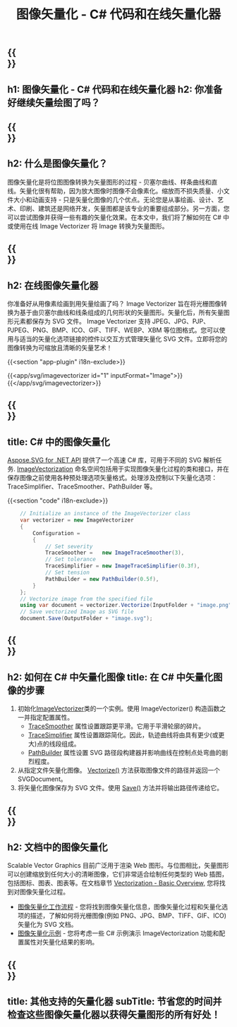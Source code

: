 ﻿---
translation: true
template: /templates/_template-image-vectorization.md
title: 图像矢量化 - C# 代码和在线矢量化器
description: 在线或在 C# 中矢量化图像！图像矢量化为您提供矢量图形的所有优点。免费试用在线图像矢量化器！
url: /net/image-vectorization/
family: svg
platformtag: net
feature: vectorization
informat: Image
outformat: SVG
---

{{<section banner>}}
---
h1: 图像矢量化 - C# 代码和在线矢量化器
h2: 你准备好继续矢量绘图了吗？
---

{{<section overview>}}
---
h2: 什么是图像矢量化？
---

图像矢量化是将位图图像转换为矢量图形的过程 - 贝塞尔曲线、样条曲线和直线。矢量化很有帮助，因为放大图像时图像不会像素化。缩放而不损失质量、小文件大小和动画支持 - 只是矢量化图像的几个优点。无论您是从事绘画、设计、艺术、印刷、建筑还是网络开发，矢量图都是该专业的重要组成部分。另一方面，您可以尝试图像并获得一些有趣的矢量化效果。在本文中，我们将了解如何在 C# 中或使用在线 Image Vectorizer 将 Image 转换为矢量图形。


{{<section plugin-text>}}
---
h2: 在线图像矢量化器
---

你准备好从用像素绘画到用矢量绘画了吗？ Image Vectorizer 旨在将光栅图像转换为基于由贝塞尔曲线和线条组成的几何形状的矢量图形。矢量化后，所有矢量图形元素都保存为 SVG 文件。 Image Vectorizer 支持 JPEG、JPG、PJP、PJPEG、PNG、BMP、ICO、GIF、TIFF、WEBP、XBM 等位图格式。您可以使用与适当的矢量化选项链接的控件以交互方式管理矢量化 SVG 文件。立即将您的图像转换为可缩放且清晰的矢量艺术！

{{<section "app-plugin" i18n-exclude>}}

{{<app/svg/imagevectorizer id="1" inputFormat="Image">}}{{</app/svg/imagevectorizer>}} 

{{<section code-text>}}
---
title: C# 中的图像矢量化
---

 [Aspose.SVG for .NET API](https://products.aspose.com/svg/{{lang.url-fragment}}net/) 提供了一个高速 C# 库，可用于不同的 SVG 解析任务. [ImageVectorization](https://reference.aspose.com/svg/net/aspose.svg.imagevectorization/) 命名空间包括用于实现图像矢量化过程的类和接口，并在保存图像之前使用各种预处理选项矢量格式。处理涉及控制以下矢量化选项：TraceSimplifier、TraceSmoother、PathBuilder 等。

{{<section "code" i18n-exclude>}}

```cs       
	// Initialize an instance of the ImageVectorizer class
    var vectorizer = new ImageVectorizer
    {
        Configuration = 
		{
			// Set severity
			TraceSmoother =   new ImageTraceSmoother(3),
			// Set tolerance
			TraceSimplifier = new ImageTraceSimplifier(0.3f),
			// Set tension
        	PathBuilder = new PathBuilder(0.5f),
		}
    };
    // Vectorize image from the specified file
	using var document = vectorizer.Vectorize(InputFolder + "image.png");
    // Save vectorized Image as SVG file 
	document.Save(OutputFolder + "image.svg");
```

{{<section steps>}}
---
h2: 如何在 C# 中矢量化图像
title: 在 C# 中矢量化图像的步骤
---

1. 初始化[ImageVectorizer](https://reference.aspose.com/svg/net/aspose.svg.imagevectorization/imagevectorizer/)类的一个实例。使用 ImageVectorizer() 构造函数之一并指定配置属性。
    - [TraceSmoother](https://reference.aspose.com/svg/net/aspose.svg.imagevectorization/imagevectorizerconfiguration/tracesmoother/) 属性设置跟踪更平滑。它用于平滑轮廓的碎片。
    - [TraceSimplifier](https://reference.aspose.com/svg/net/aspose.svg.imagevectorization/imagevectorizerconfiguration/tracesimplifier/) 属性设置跟踪简化。因此，轨迹曲线将由具有更少(或更大)点的线段组成。
    - [PathBuilder](https://reference.aspose.com/svg/net/aspose.svg.imagevectorization/imagevectorizerconfiguration/pathbuilder/) 属性设置 SVG 路径段构建器并影响曲线在控制点处弯曲的剧烈程度。
1. 从指定文件矢量化图像。 [Vectorize()](https://reference.aspose.com/svg/net/aspose.svg.imagevectorization/imagevectorizer/vectorize/) 方法获取图像文件的路径并返回一个 SVGDocument。
1. 将矢量化图像保存为 SVG 文件。使用 [Save()](https://reference.aspose.com/svg/net/aspose.svg/svgdocument/save/#save_6) 方法并将输出路径传递给它。

  

{{<section documentation>}}
---
h2: 文档中的图像矢量化
---

Scalable Vector Graphics 目前广泛用于渲染 Web 图形。与位图相比，矢量图形可以创建缩放到任何大小的清晰图像，它们非常适合绘制任何类型的 Web 插图，包括图标、图表、图表等。在文档章节 [Vectorization - Basic Overview,](https://docs.aspose.com/svg/net/how-to-work-with-aspose-svg-api/vectorization/) 您将找到对图像矢量化过程。 <br>
- [图像矢量化工作流程](https://docs.aspose.com/svg/net/how-to-work-with-aspose-svg-api/image-vectorization-workflow/) - 您将找到图像矢量化信息，图像矢量化过程和矢量化选项的描述，了解如何将光栅图像(例如 PNG、JPG、BMP、TIFF、GIF、ICO)矢量化为 SVG 文档。
- [图像矢量化示例](https://docs.aspose.com/svg/net/how-to-work-with-aspose-svg-api/image-vectorization-examples/) - 您将考虑一些 C# 示例演示 ImageVectorization 功能和配置属性对矢量化结果的影响。

{{<section other-vectorizers>}}
---
title: 其他支持的矢量化器
subTitle: 节省您的时间并检查这些图像矢量化器以获得矢量图形的所有好处！
---